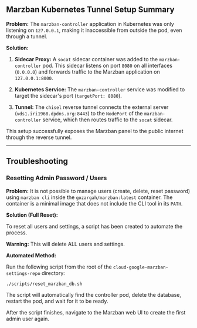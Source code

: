 ## Marzban Kubernetes Tunnel Setup Summary

**Problem:** The `marzban-controller` application in Kubernetes was only listening on `127.0.0.1`, making it inaccessible from outside the pod, even through a tunnel.

**Solution:**

1.  **Sidecar Proxy:** A `socat` sidecar container was added to the `marzban-controller` pod. This sidecar listens on port `8080` on all interfaces (`0.0.0.0`) and forwards traffic to the Marzban application on `127.0.0.1:8000`.

2.  **Kubernetes Service:** The `marzban-controller` service was modified to target the sidecar's port (`targetPort: 8080`).

3.  **Tunnel:** The `chisel` reverse tunnel connects the external server (`vds1.iri1968.dpdns.org:8443`) to the `NodePort` of the `marzban-controller` service, which then routes traffic to the `socat` sidecar.

This setup successfully exposes the Marzban panel to the public internet through the reverse tunnel.

---

## Troubleshooting

### Resetting Admin Password / Users

**Problem:** It is not possible to manage users (create, delete, reset password) using `marzban cli` inside the `gozargah/marzban:latest` container. The container is a minimal image that does not include the CLI tool in its `PATH`.

**Solution (Full Reset):**

To reset all users and settings, a script has been created to automate the process.

**Warning:** This will delete ALL users and settings.

**Automated Method:**

Run the following script from the root of the `cloud-google-marzban-settings-repo` directory:

```bash
./scripts/reset_marzban_db.sh
```

The script will automatically find the controller pod, delete the database, restart the pod, and wait for it to be ready.

After the script finishes, navigate to the Marzban web UI to create the first admin user again.
